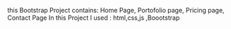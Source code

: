 this Bootstrap Project contains: 
Home Page, Portofolio page, Pricing page, Contact Page
In this Project I used : 
html,css,js ,Boootstrap
